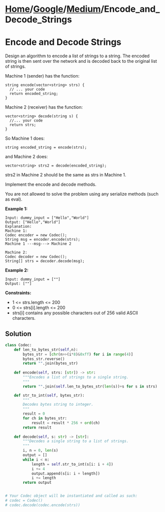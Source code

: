 # [Home](./../..)/[Google](./..)/[Medium](./)/Encode_and_Decode_Strings
<h1>Encode and Decode Strings</h1>

<p>
Design an algorithm to encode a list of strings to a string. The encoded string is then sent over the network and is decoded back to the original list of strings.
</p>
<p>
Machine 1 (sender) has the function:
</p>

    string encode(vector<string> strs) {
      // ... your code
      return encoded_string;
    }

<p>
Machine 2 (receiver) has the function:
</p>

    vector<string> decode(string s) {
      //... your code
      return strs;
    }

<p>    
So Machine 1 does:
</p>
    
    string encoded_string = encode(strs);
<p>
and Machine 2 does:
</p>

    vector<string> strs2 = decode(encoded_string);
    
<p>    
strs2 in Machine 2 should be the same as strs in Machine 1.
</p>
<p>
Implement the encode and decode methods.
</p>
<p>
You are not allowed to solve the problem using any serialize methods (such as eval).
</p>

<b>Example 1:</b>

    Input: dummy_input = ["Hello","World"]
    Output: ["Hello","World"]
    Explanation:
    Machine 1:
    Codec encoder = new Codec();
    String msg = encoder.encode(strs);
    Machine 1 ---msg---> Machine 2

    Machine 2:
    Codec decoder = new Codec();
    String[] strs = decoder.decode(msg);
    
<b>Example 2:</b>    

    Input: dummy_input = [""]
    Output: [""]

<b>Constraints:</b>

- 1 <= strs.length <= 200
- 0 <= strs[i].length <= 200
- strs[i] contains any possible characters out of 256 valid ASCII characters.

<h2>Solution</h2>

```python
class Codec:
    def len_to_bytes_str(self,n):
        bytes_str = [chr(n>>(i*8)&0xff) for i in range(4)]
        bytes_str.reverse()
        return "".join(bytes_str)
    
    def encode(self, strs: [str]) -> str:
        """Encodes a list of strings to a single string.
        """
        return "".join(self.len_to_bytes_str(len(s))+s for s in strs)   

    def str_to_int(self, bytes_str):
        """
        Decodes bytes string to integer.
        """
        result = 0
        for ch in bytes_str:
            result = result * 256 + ord(ch)
        return result
    
    def decode(self, s: str) -> [str]:
        """Decodes a single string to a list of strings.
        """
        i, n = 0, len(s)
        output = []
        while i < n:
            length = self.str_to_int(s[i: i + 4])
            i += 4
            output.append(s[i: i + length])
            i += length
        return output


# Your Codec object will be instantiated and called as such:
# codec = Codec()
# codec.decode(codec.encode(strs))
```
